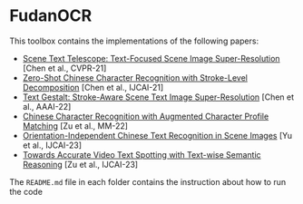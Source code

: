 # FudanOCR

This toolbox contains the implementations of the following papers:

* [Scene Text Telescope: Text-Focused Scene Image Super-Resolution](https://openaccess.thecvf.com/content/CVPR2021/html/Chen_Scene_Text_Telescope_Text-Focused_Scene_Image_Super-Resolution_CVPR_2021_paper.html) [Chen et al., CVPR-21]
* [Zero-Shot Chinese Character Recognition with Stroke-Level Decomposition](https://github.com/FudanVI/FudanOCR/tree/main/stroke-level-decomposition/document) [Chen et al., IJCAI-21]
* [Text Gestalt: Stroke-Aware Scene Text Image Super-Resolution](https://arxiv.org/pdf/2112.08171.pdf) [Chen et al., AAAI-22]
* [Chinese Character Recognition with Augmented Character Profile Matching](https://dl.acm.org/doi/abs/10.1145/3503161.3547827) [Zu et al., MM-22]
* [Orientation-Independent Chinese Text Recognition in Scene Images](https:) [Yu et al., IJCAI-23]
* [Towards Accurate Video Text Spotting with Text-wise Semantic Reasoning](https:) [Zu et al., IJCAI-23]

The ```README.md``` file in each folder contains the instruction about how to run the code
